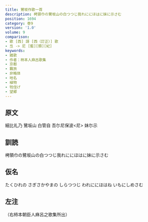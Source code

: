 ```yaml
---
title: 鷺坂作歌一首
description: 栲領巾の鷺坂山の白つつじ我れににほはに妹に示さむ
position: 1694
category: 巻9
version: '1.0'
volume: 9
comparison:
- 歌 [西] 謌 [西（訂正）] 歌
- 弖 -> 尼 [藍][類][紀]
keywords:
- 雑歌
- 作者：柿本人麻呂歌集
- 京都
- 羈旅
- 非略体
- 地名
- 植物
- 牫侄げ
- 望郷
---
```


## 原文

細比礼乃 鷺坂山 白管自 吾尓尼保波<尼> 妹尓示

## 訓読

栲領巾の鷺坂山の白つつじ我れににほはに妹に示さむ

## 仮名

たくひれの さぎさかやまの しらつつじ われににほはね いもにしめさむ

## 左注

（右柿本朝臣人麻呂之歌集所出）
